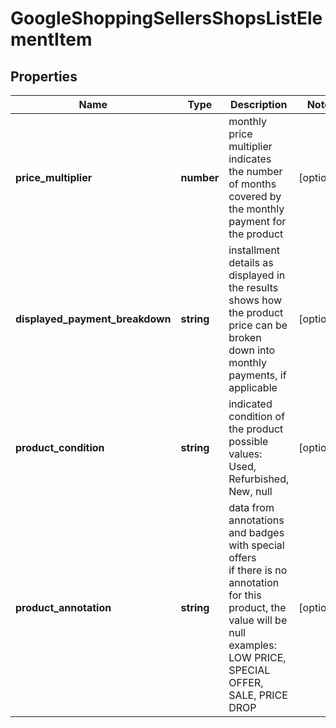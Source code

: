 # GoogleShoppingSellersShopsListElementItem

## Properties

| Name | Type | Description | Notes |
|------------ | ------------- | ------------- | -------------|
**price_multiplier** | **number** | monthly price multiplier<br>indicates the number of months covered by the monthly payment for the product |[optional]|
**displayed_payment_breakdown** | **string** | installment details as displayed in the results<br>shows how the product price can be broken down into monthly payments, if applicable |[optional]|
**product_condition** | **string** | indicated condition of the product<br>possible values: Used, Refurbished, New, null |[optional]|
**product_annotation** | **string** | data from annotations and badges with special offers<br>if there is no annotation for this product, the value will be null<br>examples: LOW PRICE, SPECIAL OFFER, SALE, PRICE DROP |[optional]|